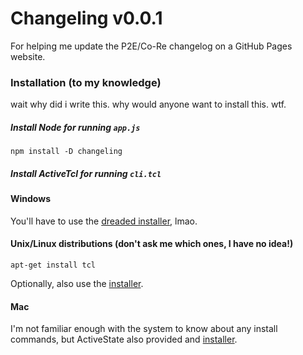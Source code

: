 # Changeling v0.0.1

For helping me update the P2E/Co-Re changelog on a GitHub Pages website.

### Installation (to my knowledge)

wait why did i write this. why would anyone want to install this. wtf.

##### Install Node for running `app.js`

`npm install -D changeling`

##### Install ActiveTcl for running `cli.tcl`

#### Windows

You'll have to use the [dreaded installer](https://platform.activestate.com/ActiveState/ActiveTcl-8.6/auto-fork), lmao.

#### Unix/Linux distributions (don't ask me which ones, I have no idea!)

`apt-get install tcl`

Optionally, also use the [installer](https://platform.activestate.com/ActiveState/ActiveTcl-8.6/auto-fork).

#### Mac

I'm not familiar enough with the system to know about any install commands, but ActiveState also provided and [installer](https://platform.activestate.com/ActiveState/ActiveTcl-8.6/auto-fork).
